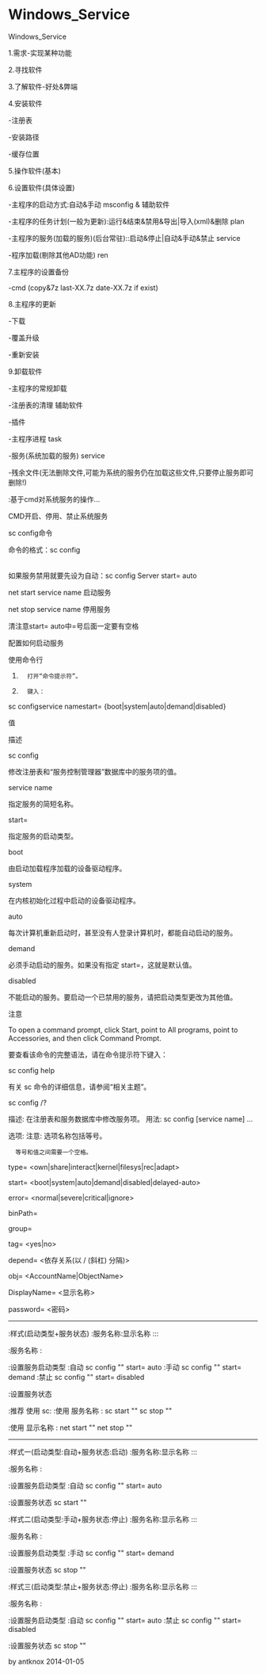 Windows_Service
===============

Windows_Service

1.需求-实现某种功能

2.寻找软件

3.了解软件-好处&弊端

4.安装软件

-注册表

-安装路径

-缓存位置

5.操作软件(基本)

6.设置软件(具体设置)

-主程序的启动方式:自动&手动  msconfig & 辅助软件

-主程序的任务计划(一般为更新):运行&结束&禁用&导出|导入(xml)&删除 plan

-主程序的服务(加载的服务)(后台常驻)::启动&停止|自动&手动&禁止 service

-程序加载(剔除其他AD功能) ren

7.主程序的设置备份

-cmd (copy&7z last-XX.7z date-XX.7z if exist)

8.主程序的更新

-下载

-覆盖升级

-重新安装

9.卸载软件

-主程序的常规卸载

-注册表的清理 辅助软件

-插件 

-主程序进程 task

-服务(系统加载的服务) service

-残余文件(无法删除文件,可能为系统的服务仍在加载这些文件,只要停止服务即可删除!)


:基于cmd对系统服务的操作...

CMD开启、停用、禁止系统服务

sc config命令

命令的格式：sc config <service name> <option>

如果服务禁用就要先设为自动：sc config Server start= auto

net start service name 启动服务

net stop service name 停用服务

清注意start= auto中=号后面一定要有空格

配置如何启动服务

使用命令行

1.       打开“命令提示符”。
    
2.       键入： 

sc configservice namestart= {boot|system|auto|demand|disabled}

值

描述

sc config

修改注册表和“服务控制管理器”数据库中的服务项的值。

service name

指定服务的简短名称。

start=

指定服务的启动类型。

boot

由启动加载程序加载的设备驱动程序。

system

在内核初始化过程中启动的设备驱动程序。

auto

每次计算机重新启动时，甚至没有人登录计算机时，都能自动启动的服务。

demand

必须手动启动的服务。如果没有指定 start=，这就是默认值。

disabled

不能启动的服务。要启动一个已禁用的服务，请把启动类型更改为其他值。

注意

To open a command prompt, click Start, point to All programs, point to Accessories, and then click Command Prompt.

要查看该命令的完整语法，请在命令提示符下键入：

sc config help

有关 sc 命令的详细信息，请参阅“相关主题”。



sc config /?

描述:
        在注册表和服务数据库中修改服务项。
用法:
        sc <server> config [service name] <option1> <option2>...

选项:
注意: 选项名称包括等号。

      等号和值之间需要一个空格。
      
 type= <own|share|interact|kernel|filesys|rec|adapt>
 
 start= <boot|system|auto|demand|disabled|delayed-auto>
 
 error= <normal|severe|critical|ignore>
 
 binPath= <BinaryPathName>
 
 group= <LoadOrderGroup>
 
 tag= <yes|no>
 
 depend= <依存关系(以 / (斜杠) 分隔)>
 
 obj= <AccountName|ObjectName>
 
 DisplayName= <显示名称>
 
 password= <密码>

*******************************

:样式(启动类型+服务状态)
:服务名称:显示名称
:::

:服务名称
:

:设置服务启动类型
:自动
sc config "" start= auto
:手动
sc config "" start= demand
:禁止
sc config "" start= disabled

:设置服务状态

:推荐  使用 sc:
:使用 服务名称
:
sc start ""
sc stop ""

:使用 显示名称
:
net start ""
net stop ""

*******************************


:样式一(启动类型:自动+服务状态:启动)
:服务名称:显示名称
:::

:服务名称
:

:设置服务启动类型
:自动
sc config "" start= auto

:设置服务状态
sc start ""

:样式二(启动类型:手动+服务状态:停止)
:服务名称:显示名称
:::

:服务名称
:

:设置服务启动类型
:手动
sc config "" start= demand

:设置服务状态
sc stop ""

:样式三(启动类型:禁止+服务状态:停止)
:服务名称:显示名称
:::

:服务名称
:

:设置服务启动类型
:自动
sc config "" start= auto
:禁止
sc config "" start= disabled

:设置服务状态
sc stop ""

by antknox
2014-01-05
